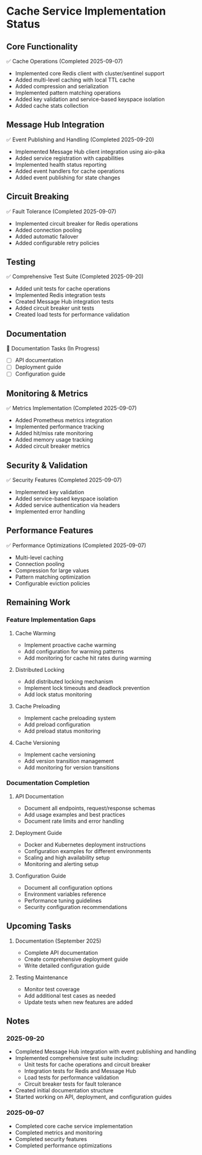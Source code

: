 # Cache Service Implementation Status

## Core Functionality
✅ Cache Operations (Completed 2025-09-07)
- Implemented core Redis client with cluster/sentinel support
- Added multi-level caching with local TTL cache
- Added compression and serialization
- Implemented pattern matching operations
- Added key validation and service-based keyspace isolation
- Added cache stats collection

## Message Hub Integration
✅ Event Publishing and Handling (Completed 2025-09-20)
- Implemented Message Hub client integration using aio-pika
- Added service registration with capabilities
- Implemented health status reporting
- Added event handlers for cache operations
- Added event publishing for state changes

## Circuit Breaking
✅ Fault Tolerance (Completed 2025-09-07)
- Implemented circuit breaker for Redis operations
- Added connection pooling
- Added automatic failover
- Added configurable retry policies

## Testing
✅ Comprehensive Test Suite (Completed 2025-09-20)
- Added unit tests for cache operations
- Implemented Redis integration tests
- Created Message Hub integration tests
- Added circuit breaker unit tests
- Created load tests for performance validation

## Documentation
🚧 Documentation Tasks (In Progress)
- [ ] API documentation
- [ ] Deployment guide
- [ ] Configuration guide

## Monitoring & Metrics
✅ Metrics Implementation (Completed 2025-09-07)
- Added Prometheus metrics integration
- Implemented performance tracking
- Added hit/miss rate monitoring
- Added memory usage tracking
- Added circuit breaker metrics

## Security & Validation
✅ Security Features (Completed 2025-09-07)
- Implemented key validation
- Added service-based keyspace isolation
- Added service authentication via headers
- Implemented error handling

## Performance Features
✅ Performance Optimizations (Completed 2025-09-07)
- Multi-level caching
- Connection pooling
- Compression for large values
- Pattern matching optimization
- Configurable eviction policies

## Remaining Work

### Feature Implementation Gaps
1. Cache Warming
   - Implement proactive cache warming
   - Add configuration for warming patterns
   - Add monitoring for cache hit rates during warming

2. Distributed Locking
   - Add distributed locking mechanism
   - Implement lock timeouts and deadlock prevention
   - Add lock status monitoring

3. Cache Preloading
   - Implement cache preloading system
   - Add preload configuration
   - Add preload status monitoring

4. Cache Versioning
   - Implement cache versioning
   - Add version transition management
   - Add monitoring for version transitions

### Documentation Completion
1. API Documentation
   - Document all endpoints, request/response schemas
   - Add usage examples and best practices
   - Document rate limits and error handling

2. Deployment Guide
   - Docker and Kubernetes deployment instructions
   - Configuration examples for different environments
   - Scaling and high availability setup
   - Monitoring and alerting setup

3. Configuration Guide
   - Document all configuration options
   - Environment variables reference
   - Performance tuning guidelines
   - Security configuration recommendations

## Upcoming Tasks
1. Documentation (September 2025)
   - Complete API documentation
   - Create comprehensive deployment guide
   - Write detailed configuration guide

2. Testing Maintenance
   - Monitor test coverage
   - Add additional test cases as needed
   - Update tests when new features are added

## Notes
### 2025-09-20
- Completed Message Hub integration with event publishing and handling
- Implemented comprehensive test suite including:
  * Unit tests for cache operations and circuit breaker
  * Integration tests for Redis and Message Hub
  * Load tests for performance validation
  * Circuit breaker tests for fault tolerance
- Created initial documentation structure
- Started working on API, deployment, and configuration guides

### 2025-09-07
- Completed core cache service implementation
- Completed metrics and monitoring
- Completed security features
- Completed performance optimizations